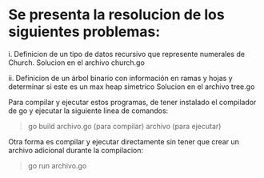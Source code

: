 # Se presenta la resolucion de los siguientes problemas:

i. Definicion de un tipo de datos recursivo que represente numerales de Church.
Solucion en el archivo church.go

ii. Definicion de un árbol binario con información en ramas y hojas y determinar
si este es un max heap simetrico
Solucion en el archivo tree.go

Para compilar y ejecutar estos programas, de tener instalado el compilador de go
y ejecutar la siguiente linea de comandos:

> go build archivo.go     (para compilar)
> archivo                 (para ejecutar)

Otra forma es compilar y ejecutar directamente sin tener que crear un archivo adicional
durante la compilacion:

> go run archivo.go
